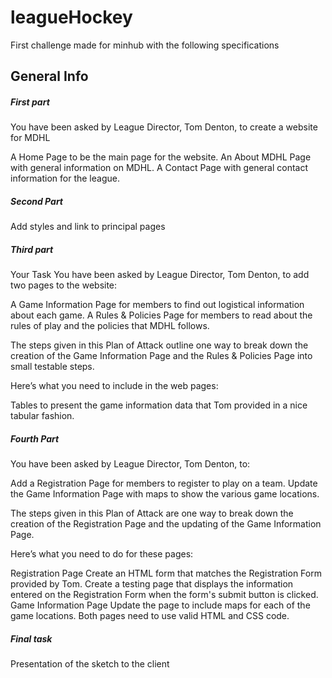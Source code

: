 # leagueHockey

First challenge made for minhub with the following specifications

## General Info

##### First part
You have been asked by League Director, Tom Denton, to create a website for MDHL

A Home Page to be the main page for the website.
An About MDHL Page with general information on MDHL.
A Contact Page with general contact information for the league.

##### Second Part 
Add styles and link to principal pages

##### Third part

Your Task
You have been asked by League Director, Tom Denton, to add two pages to the website:

A Game Information Page for members to find out logistical information about each game.
A Rules & Policies Page for members to read about the rules of play and the policies that MDHL follows.

The steps given in this Plan of Attack outline one way to break down the creation of the Game Information Page and the Rules & Policies Page into small testable steps.

Here’s what you need to include in the web pages:

Tables to present the game information data that Tom provided in a nice tabular fashion.

##### Fourth Part

You have been asked by League Director, Tom Denton, to:

Add a Registration Page for members to register to play on a team.
Update the Game Information Page with maps to show the various game locations.
 
The steps given in this Plan of Attack are one way to break down the creation of the Registration Page and the updating of the Game Information Page.

Here’s what you need to do for these pages:

Registration Page
Create an HTML form that matches the Registration Form provided by Tom.
Create a testing page that displays the information entered on the Registration Form when the form's submit button is clicked.
Game Information Page
Update the page to include maps for each of the game locations.
Both pages need to use valid HTML and CSS code.

##### Final task

Presentation of the sketch to the client
